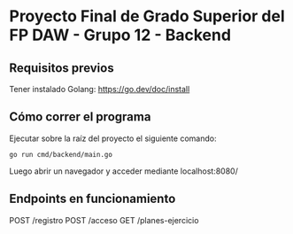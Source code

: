﻿# Proyecto Final de Grado Superior del FP DAW - Grupo 12 - Backend
## Requisitos previos
Tener instalado Golang: https://go.dev/doc/install

## Cómo correr el programa
Ejecutar sobre la raíz del proyecto el siguiente comando:

```
go run cmd/backend/main.go
```

Luego abrir un navegador y acceder mediante localhost:8080/

## Endpoints en funcionamiento

POST /registro
POST /acceso
GET /planes-ejercicio
